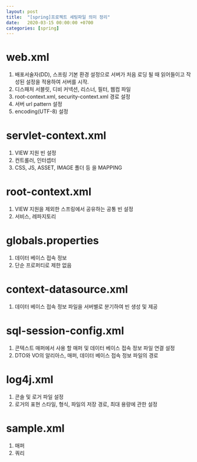 ```yaml
---
layout: post
title:  "[spring]프로젝트 세팅파일 의미 정리"
date:   2020-03-15 00:00:00 +0700
categories: [spring]
---
```


# web.xml
1. 배포서술자(DD), 스프링 기본 환경 설정으로 서버가 처음 로딩 될 때 읽어들이고 작성된 설정을 적용하여 서버를 시작.
2. 디스패처 서블릿, 디비 커넥션, 리스너, 필터, 웹컴 파일
3. root-context.xml, security-context.xml 경로 설정
4. 서버 url pattern 설정
5. encoding(UTF-8) 설정

# servlet-context.xml
1. VIEW 지원 빈 설정
2. 컨트롤러, 인터셉터
3. CSS, JS, ASSET, IMAGE 폴더 등 을 MAPPING

# root-context.xml
1. VIEW 지원을 제외한 스프링에서 공유하는 공통 빈 설정
2. 서비스, 레파지토리

# globals.properties
1. 데이터 베이스 접속 정보
2. 단순 프로퍼티로 제한 없음

# context-datasource.xml
1. 데이터 베이스 접속 정보 파일을 서버별로 분기하여 빈 생성 및 제공

# sql-session-config.xml
1. 콘텍스트 매퍼에서 사용 할 매퍼 및 데이터 베이스 접속 정보 파일 연결 설정
2. DTO와 VO의 알리아스, 매퍼, 데이터 베이스 접속 정보 파일의 경로

# log4j.xml
1. 콘솔 및 로거 파일 설정
2. 로거의 표현 스타일, 형식, 파일의 저장 경로, 최대 용량에 관한 설정

# sample.xml
1. 매퍼
2. 쿼리
